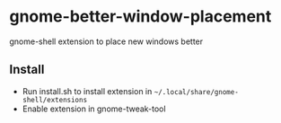 # gnome-better-window-placement
gnome-shell extension to place new windows better

## Install
* Run install.sh to install extension in `~/.local/share/gnome-shell/extensions`
* Enable extension in gnome-tweak-tool
